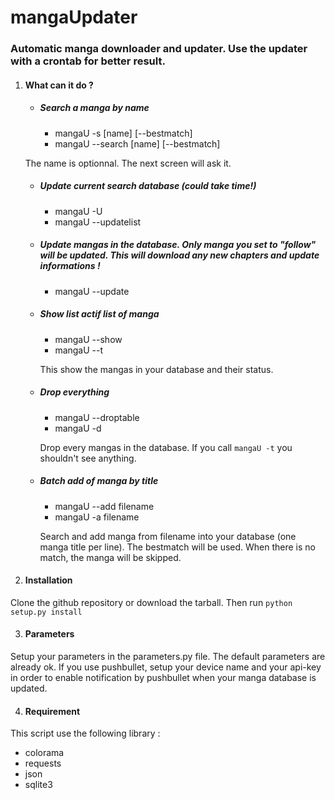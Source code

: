 mangaUpdater
============

### Automatic manga downloader and updater. Use the updater with a crontab for better result.

1. #### What can it do ?

	* ##### Search a manga by name
		
		* mangaU -s [name] [--bestmatch]
		* mangaU --search [name] [--bestmatch]

	The name is optionnal. The next screen will ask it.
	
	
	
	

	* ##### Update current search database (could take time!)
		
		* mangaU -U
		* mangaU --updatelist

	* ##### Update mangas in the database. Only manga you set to "follow" will be updated. This will download any new chapters and update informations !
		
		* mangaU --update

	* ##### Show list actif list of manga
		
		* mangaU --show
		* mangaU --t
		
		This show the mangas in your database and their status.

	* ##### Drop everything
		
		* mangaU --droptable
		* mangaU -d

		Drop every mangas in the database. If you call `mangaU -t` you shouldn't see anything.

	* ##### Batch add of manga by title

		* mangaU --add filename
		* mangaU -a filename

		Search and add manga from filename into your database (one manga title per line). The bestmatch will be used. When there is no match, the manga will be skipped.

2. #### Installation

Clone the github repository or download the tarball. Then run
`python setup.py install`

3. #### Parameters

Setup your parameters in the parameters.py file. The default parameters are already ok.
If you use pushbullet, setup your device name and your api-key in order to enable notification by pushbullet when your manga database is updated.

4. #### Requirement

This script use the following library :

- colorama
- requests
- json
- sqlite3
